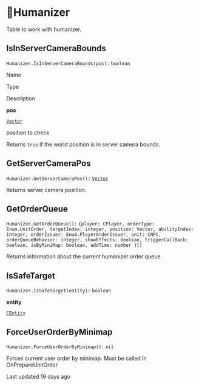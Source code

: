 # 🤖Humanizer

Table to work with humanizer\.

## [](#isinservercamerabounds)IsInServerCameraBounds

`Humanizer.IsInServerCameraBounds(pos):` `boolean`

Name

Type

Description

**pos**

[`Vector`](https://uczone.gitbook.io/api-v2.0/cheats-types-and-callbacks/classes/math/vector)

position to check

Returns `true` if the world position is in server camera bounds\.

## [](#getservercamerapos)GetServerCameraPos

`Humanizer.GetServerCameraPos():` [`Vector`](https://uczone.gitbook.io/api-v2.0/cheats-types-and-callbacks/classes/math/vector)

Returns server camera position\.

## [](#getorderqueue)GetOrderQueue

`Humanizer.GetOrderQueue():` `{player: CPlayer, orderType: Enum.UnitOrder, targetIndex: integer, position: Vector, abilityIndex: integer, orderIssuer: Enum.PlayerOrderIssuer, unit: CNPC, orderQueueBehavior: integer, showEffects: boolean, triggerCallBack: boolean, isByMiniMap: boolean, addTime: number }[]`

Returns information about the current humanizer order queue\.

## [](#issafetarget)IsSafeTarget

`Humanizer.IsSafeTarget(entity):` `boolean`

**entity**

[`CEntity`](https://uczone.gitbook.io/api-v2.0/game-components/core/entity)

## [](#forceuserorderbyminimap)ForceUserOrderByMinimap

`Humanizer.ForceUserOrderByMinimap():` `nil`

Forces current user order by minimap\. Must be called in OnPrepareUnitOrder

Last updated 19 days ago


